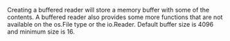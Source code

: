 <p>Creating a buffered reader will store a memory buffer with some of the contents. A buffered reader also provides some more functions that are not available on the os.File type or the io.Reader. Default buffer size is 4096 and minimum size is 16.</p>
